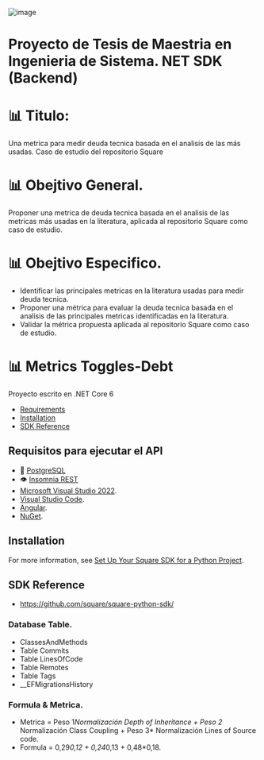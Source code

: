 ![image](https://github.com/DidierDiaz/Metrics-Toggles-Debt/assets/22352012/2067df36-8bd8-4820-a9e9-bd2ebca4c99d)

# Proyecto de Tesis de Maestria en Ingenieria de Sistema. NET SDK (Backend)

# 📊 Titulo: 
Una metrica para medir deuda tecnica basada en el analisis de las más usadas. Caso de estudio del repositorio Square

# 📊 Obejtivo General. 
Proponer una metrica de deuda tecnica basada en el analisis de las metricas más usadas en la literatura, aplicada al repositorio Square como caso de estudio.

# 📊 Obejtivo Especifico. 
- Identificar las principales metricas en la literatura usadas para medir deuda tecnica.
- Proponer una métrica para evaluar la deuda tecnica basada en el analisis de las principales metricas identificadas en la literatura.
- Validar la métrica propuesta aplicada al repositorio Square como caso de estudio.

# 📊 Metrics Toggles-Debt
Proyecto escrito en .NET Core 6
* [Requirements](#requirements)
* [Installation](#installation)
* [SDK Reference](#sdk-reference)

## Requisitos para ejecutar el API
 - 🐘 [PostgreSQL](https://www.postgresql.org/download/)
 - 👁️ [Insomnia REST](https://insomnia.rest/download)
 - [Microsoft Visual Studio 2022](https://visualstudio.microsoft.com/es/vs/).
 - [Visual Studio Code](https://visualstudio.microsoft.com/es/vs/).
 - [Angular](https://angular.io/).
 - [NuGet](https://www.nuget.org/packages/Microsoft.EntityFrameworkCore.Design).

## Installation

For more information, see [Set Up Your Square SDK for a Python Project](https://developer.squareup.com/docs/sdks/python/setup-project).

## SDK Reference
- https://github.com/square/square-python-sdk/
  
### Database Table.
* ClassesAndMethods
* Table Commits
* Table LinesOfCode
* Table Remotes
* Table Tags
* __EFMigrationsHistory
### Formula & Metrica. 

- Metrica = Peso 1*Normalización Depth of Inheritance + Peso 2* Normalización Class Coupling + Peso 3* Normalización Lines of Source code.
- Formula = 0,29*0,12 + 0,24*0,13 + 0,48*0,18.
